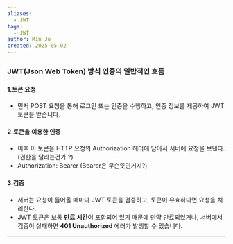 ```yaml
---
aliases:
  - JWT
tags:
  - JWT
author: Min Jo
created: 2025-05-02
---
```


### JWT(Json Web Token) 방식 인증의 일반적인 흐름

#### 1.토큰 요청 
- 먼저 POST 요청을 통해 로그인 또는 인증을 수행하고, 인증 정보를 제공하여 JWT 토큰을 받습니다.
#### 2.토큰을 이용한 인증
- 이후 이 토큰을 HTTP 요청의 Authorization 헤더에 담아서 서버에 요청을 보낸다. (권한을 달라는건가 ?)
- Authorization: Bearer (Bearer은 무슨뜻인거지?)
#### 3.검증
- 서버는 요청이 들어올 때마다 JWT 토큰을 검증하고, 토큰이 유효하다면 요청을 처리한다.
- JWT 토큰은 보통 **만료 시간**이 포함되어 있기 때문에 만약 만료되었거나, 서버에서 검증이 실패하면 **401 Unauthorized** 에러가 발생할 수 있습니다.

---
